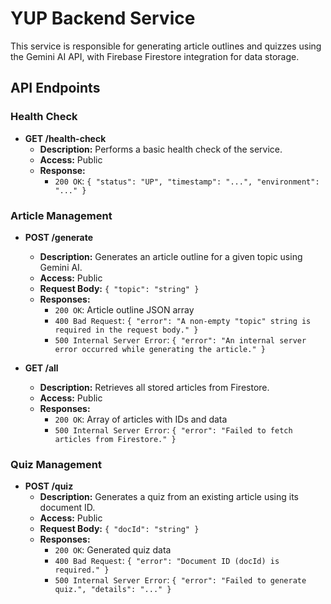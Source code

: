 # YUP Backend Service

This service is responsible for generating article outlines and quizzes using the Gemini AI API, with Firebase Firestore integration for data storage.

## API Endpoints

### Health Check

- **GET /health-check**
  - **Description:** Performs a basic health check of the service.
  - **Access:** Public
  - **Response:**
    - `200 OK`: `{ "status": "UP", "timestamp": "...", "environment": "..." }`

### Article Management

- **POST /generate**
  - **Description:** Generates an article outline for a given topic using Gemini AI.
  - **Access:** Public
  - **Request Body:** `{ "topic": "string" }`
  - **Responses:**
    - `200 OK`: Article outline JSON array
    - `400 Bad Request`: `{ "error": "A non-empty "topic" string is required in the request body." }`
    - `500 Internal Server Error`: `{ "error": "An internal server error occurred while generating the article." }`

- **GET /all**
  - **Description:** Retrieves all stored articles from Firestore.
  - **Access:** Public
  - **Responses:**
    - `200 OK`: Array of articles with IDs and data
    - `500 Internal Server Error`: `{ "error": "Failed to fetch articles from Firestore." }`

### Quiz Management

- **POST /quiz**
  - **Description:** Generates a quiz from an existing article using its document ID.
  - **Access:** Public
  - **Request Body:** `{ "docId": "string" }`
  - **Responses:**
    - `200 OK`: Generated quiz data
    - `400 Bad Request`: `{ "error": "Document ID (docId) is required." }`
    - `500 Internal Server Error`: `{ "error": "Failed to generate quiz.", "details": "..." }`

